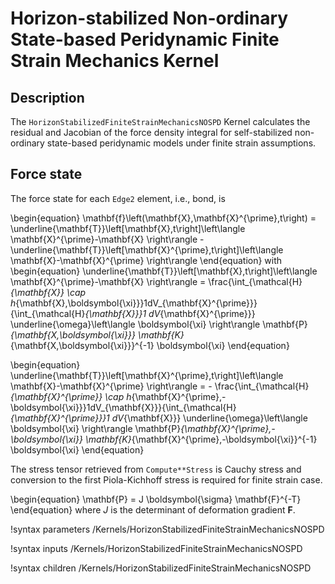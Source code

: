 # Horizon-stabilized Non-ordinary State-based Peridynamic Finite Strain Mechanics Kernel

## Description

The `HorizonStabilizedFiniteStrainMechanicsNOSPD` Kernel calculates the residual and Jacobian of the force density integral for self-stabilized non-ordinary state-based peridynamic models under finite strain assumptions.

## Force state

The force state for each `Edge2` element, i.e., bond, is

\begin{equation}
  \mathbf{f}\left(\mathbf{X},\mathbf{X}^{\prime},t\right) = \underline{\mathbf{T}}\left[\mathbf{X},t\right]\left\langle \mathbf{X}^{\prime}-\mathbf{X} \right\rangle - \underline{\mathbf{T}}\left[\mathbf{X}^{\prime},t\right]\left\langle \mathbf{X}-\mathbf{X}^{\prime} \right\rangle
\end{equation}
with
\begin{equation}
  \underline{\mathbf{T}}\left[\mathbf{X},t\right]\left\langle \mathbf{X}^{\prime}-\mathbf{X} \right\rangle =
   \frac{\int_{\mathcal{H}_{\mathbf{X}} \cap h_{\mathbf{X},\boldsymbol{\xi}}}1dV_{\mathbf{X}^{\prime}}}{\int_{\mathcal{H}_{\mathbf{X}}}1 dV_{\mathbf{X}^{\prime}}} \underline{\omega}\left\langle \boldsymbol{\xi} \right\rangle \mathbf{P}_{\mathbf{X,\boldsymbol{\xi}}} \mathbf{K}_{\mathbf{X,\boldsymbol{\xi}}}^{-1} \boldsymbol{\xi}
\end{equation}

\begin{equation}
  \underline{\mathbf{T}}\left[\mathbf{X}^{\prime},t\right]\left\langle \mathbf{X}-\mathbf{X}^{\prime} \right\rangle = - \frac{\int_{\mathcal{H}_{\mathbf{X}^{\prime}} \cap h_{\mathbf{X}^{\prime},-\boldsymbol{\xi}}}1dV_{\mathbf{X}}}{\int_{\mathcal{H}_{\mathbf{X}^{\prime}}}1 dV_{\mathbf{X}}} \underline{\omega}\left\langle \boldsymbol{\xi} \right\rangle \mathbf{P}_{\mathbf{X}^{\prime},-\boldsymbol{\xi}} \mathbf{K}_{\mathbf{X}^{\prime},-\boldsymbol{\xi}}^{-1} \boldsymbol{\xi}
\end{equation}

The stress tensor retrieved from `Compute**Stress` is Cauchy stress and conversion to the first Piola-Kichhoff stress is required for finite strain case.

\begin{equation}
  \mathbf{P} = J \boldsymbol{\sigma} \mathbf{F}^{-T}
\end{equation}
where $J$ is the determinant of deformation gradient $\mathbf{F}$.

!syntax parameters /Kernels/HorizonStabilizedFiniteStrainMechanicsNOSPD

!syntax inputs /Kernels/HorizonStabilizedFiniteStrainMechanicsNOSPD

!syntax children /Kernels/HorizonStabilizedFiniteStrainMechanicsNOSPD
